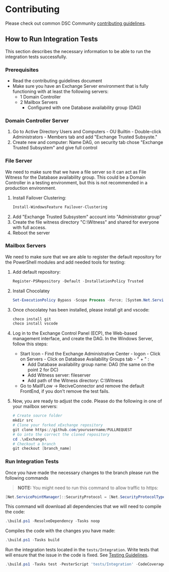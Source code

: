 # Contributing

Please check out common DSC Community [contributing guidelines](https://dsccommunity.org/guidelines/contributing).

## How to Run Integration Tests

This section describes the necessary information to be able to run the integration tests successfully.

### Prerequisites
 - Read the contributing guidelines document
 - Make sure you have an Exchange Server environment that is fully functioning with at least the following servers:
    - 1 Domain Controller
    - 2 Mailbox Servers
        - Configured with one Database availability group (DAG)

### Domain Controller Server

1. Go to Active Directory Users and Computers - OU Builtin - Double-click Administrators - Members tab and add "Exchange Trusted Subsyste."
2. Create new and computer: Name DAG, on security tab chose "Exchange Trusted Subsystem" and give full control  

### File Server

We need to make sure that we have a file server so it can act as File Witness for the Database availability group. This could be a Domain Controller in a testing environment, but this is not recommended in a production environment.

1. Install Failover Clustering:
    ```powershell
    Install-WindowsFeature Failover-Clustering
    ```
2. Add "Exchange Trusted Subsystem" account into "Administrator group"
3. Create the file witness directory "C:\Witness" and shared for everyone with full access.
4. Reboot the server

### Mailbox Servers
We need to make sure that we are able to register the default repository for the PowerShell modules and add needed tools for testing:

1. Add default repository: 
    ```powershell
    Register-PSRepository -Default -InstallationPolicy Trusted
    ```
2. Install Chocolatey
    ```powershell
    Set-ExecutionPolicy Bypass -Scope Process -Force; [System.Net.ServicePointManager]::SecurityProtocol = [System.Net.ServicePointManager]::SecurityProtocol -bor 3072; iex ((New-Object System.Net.WebClient).DownloadString('https://chocolatey.org/install.ps1'))
    ```
3. Once chocolatey has been installed, please install git and vscode:
    ```powershell
    choco install git
    choco install vscode
    ```
4. Log in to the Exchange Control Panel (ECP), the Web-based management interface, and create the DAG. In the Windows Server, follow this steps:
    *  Start Icon - Find the Exchange Administrative Center - logon - Click on Servers - Click on Database Availability Groups tab - " + " :
        * Add Database availability group name: DAG (the same on the point 2 for DC)
        * Add Witness server: fileserver
        * Add path of the Witness directory: C:\Witness
    * Go to MailFLow -> ReciveConnector and remove the default FrontEnd, if you don't remove the test fails.

5. Now, you are ready to adjust the code. Please do the following in one of your mailbox servers:
    ```powershell
    # Create source folder
    mkdir src
    # Clone your forked xExchange repository
    git clone https://github.com/yourusername/PULLREQUEST
    # Go into the correct the cloned repository
    cd .\xExchange\
    # Checkout a branch
    git checkout [branch_name]
    ```
### Run Integration Tests

Once you have made the necessary changes to the branch please run the following commands 

> **NOTE:** You might need to run this command to allow traffic to https:

```powershell
[Net.ServicePointManager]::SecurityProtocol = [Net.SecurityProtocolType]::Tls12
```

This command will download all dependencies that we will need to compile the code:
```powershell
.\build.ps1 -ResolveDependency -Tasks noop
```

Compiles the code with the changes you have made:
```powershell
.\build.ps1 -Tasks build
```

Run the integration tests located in the `tests/Integration`. Write tests that will ensure that the issue in the code is fixed. See [Testing Guidelines](https://dsccommunity.org/guidelines/testing-guidelines/).

```powershell
.\build.ps1 -Tasks test -PesterScript 'tests/Integration' -CodeCoverageThreshold 0
```
